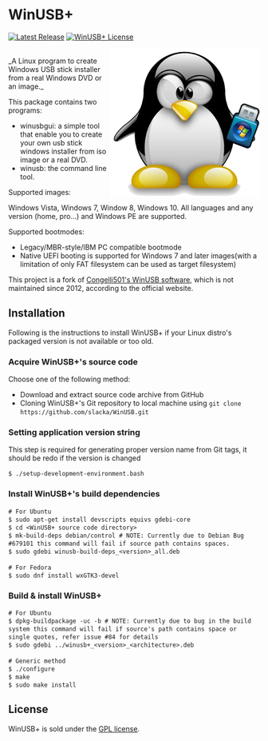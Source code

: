 # WinUSB+
[![Latest Release](https://img.shields.io/github/release/slacka/WinUSBplus.svg)](https://github.com/slacka/WinUSBplus/releases)
[![WinUSB+ License](https://img.shields.io/badge/license-gpl-blue.svg)](https://github.com/slacka/WinUSBplus/blob/master/COPYING)

<img src="src/data/winusb+-logo.png" align="right" />
<br>
_A Linux program to create Windows USB stick installer from a real Windows DVD or an image._

This package contains two programs:

* winusbgui: a simple tool that enable you to create
	 your own usb stick windows installer from iso image
	 or a real DVD.
* winusb: the command line tool.

Supported images:

Windows Vista, Windows 7, Window 8, Windows 10. All languages and any version (home, pro...) and Windows PE are supported.

Supported bootmodes:

* Legacy/MBR-style/IBM PC compatible bootmode
* Native UEFI booting is supported for Windows 7 and later images(with a limitation of only FAT filesystem can be used as target filesystem)

This project is a fork of [Congelli501's WinUSB software](http://en.congelli.eu/prog_info_winusb.html), which is not maintained since 2012, according to the official website.

## Installation
Following is the instructions to install WinUSB+ if your Linux distro's packaged version is not available or too old.

### Acquire WinUSB+'s source code
Choose one of the following method:

* Download and extract source code archive from GitHub
* Cloning WinUSB+'s Git repository to local machine using `git clone https://github.com/slacka/WinUSB.git`

### Setting application version string
This step is required for generating proper version name from Git tags, it should be redo if the version is changed

```shell
$ ./setup-development-environment.bash
```

### Install WinUSB+'s build dependencies
```shell
# For Ubuntu
$ sudo apt-get install devscripts equivs gdebi-core
$ cd <WinUSB+ source code directory>
$ mk-build-deps debian/control # NOTE: Currently due to Debian Bug #679101 this command will fail if source path contains spaces.
$ sudo gdebi winusb-build-deps_<version>_all.deb

# For Fedora
$ sudo dnf install wxGTK3-devel
```
### Build & install WinUSB+
```shell
# For Ubuntu
$ dpkg-buildpackage -uc -b # NOTE: Currently due to bug in the build system this command will fail if source's path contains space or single quotes, refer issue #84 for details
$ sudo gdebi ../winusb+_<version>_<architecture>.deb

# Generic method
$ ./configure
$ make
$ sudo make install
```

## License
WinUSB+ is sold under the [GPL license](https://github.com/slacka/WinUSBplus/blob/master/COPYING).
